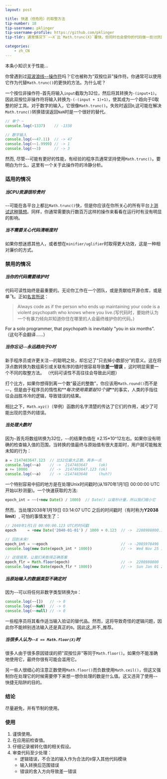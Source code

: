 ```yaml
---
layout: post

title: 快速（但危险）的取整方法
tip-number: 18
tip-username: pklinger
tip-username-profile: https://github.com/pklinger
tip-tldr: 通常情况下`~~X`比`Math.trunc(X)`要快，但同时也会使你的代码做一些讨厌的事情。

categories:
    - zh_CN
---
```


本条小知识关于性能...

你曾遇到过[双波浪线`~~`操作符](http://stackoverflow.com/questions/5971645/what-is-the-double-tilde-operator-in-javascript)吗？它也被称为“双按位非”操作符。你通常可以使用它作为代替`Math.trunc()`的更快的方法。为什么呢？

一个按位非操作符`~`首先将输入`input`截取为32位，然后将其转换为`-(input+1)`。因此双按位非操作符将输入转换为`-(-(input + 1)+1)`，使其成为一个趋向于0取整的好工具。对于数字的输入，它很像`Math.trunc()`。失败时返回`0`,这可能在解决`Math.trunc()`转换错误返回`NaN`时是一个很好的替代。

```js
// 单个 ~
console.log(~1337)    // -1338

// 数字输入
console.log(~~47.11)  // -> 47
console.log(~~1.9999) // -> 1
console.log(~~3)      // -> 3
```

然而, 尽管`~~`可能有更好的性能，有经验的程序员通常坚持使用`Math.trunc()`。要明白为什么，这里有一个关于此操作符的冷静分析。

### 适用的情况

##### 当CPU资源很珍贵时
`~~`可能在各平台上都比`Math.trunc()`快，但是你应该在你所关心的所有平台上[测试这种猜想](https://jsperf.com/jsfvsbitnot/10)。同样，你通常需要执行数百万这样的操作来看看在运行时有没有明显的影响。

##### 当不需要关心代码清晰度时
如果你想迷惑其他人，或者想在`minifier/uglifier`时取得更大功效，这是一种相对廉价的方式。

### 禁用的情况

##### 当你的代码需要维护时
代码可读性始终是最重要的。无论你工作在一个团队，或是贡献给开源仓库，或是单飞。正如[名言所说](http://c2.com/cgi/wiki?CodeForTheMaintainer)：
> Always code as if the person who ends up maintaining your code is a violent psychopath who knows where you live.(写代码时，要始终认为一个有暴力倾向并知道你住在哪里的人会最终维护你的代码。)

For a solo programmer, that psychopath is inevitably "you in six months".（这句不会翻译……）

##### 当你忘记`~~`永远趋向于0时
新手程序员或许更关注`~~`的聪明之处，却忘记了“只去掉小数部分”的意义。这在将浮点数转换为数组索引或关联有序的值时很容易导致**差一错误** ，这时明显需要一个不同的取整方法。 （代码可读性不高往往会导致此问题）

打个比方，如果你想得到离一个数“最近的整数”，你应该用`Math.round()`而不是`~~`，但是由于程序员的惰性和**_每次使用需要敲10个键_**的事实，人类的手指往往会战胜冷冷的逻辑，导致错误的结果。

相比之下，`Math.xyz()`（举例）函数的名字清楚的传达了它们的作用，减少了可能出现的意外的错误。

##### 当处理大数时
因为`~`首先将数组转换为32位，`~~`的结果伪值在 &plusmn;2.15*10^12左右。如果你没有明确的检查输入值的范围，当转换的值最终与原始值有很大差距时，用户就可能触发未知的行为：
```js
a = 2147483647.123  // 比32位最大正数，再多一点
console.log(~~a)    // ->  2147483647     (ok)
a += 10000          // ->  2147493647.123 (ok)
console.log(~~a)    // -> -2147483648     (huh?)
```
一个特别容易中招的地方是在处理Unix时间戳时(从1970年1月1日 00:00:00 UTC开始以秒测量)。一个快速获取的方法:
```js
epoch_int = ~~(+new Date() / 1000)  // Date() 以毫秒计量，所以我们缩小它
```
然而，当处理2038年1月19日 03:14:07 UTC 之后的时间戳时（有时称为**Y2038 limit**）, 可怕的事情发生了：
```js
// 2040年1月1日 00:00:00.123 UTC的时间戳
epoch     = +new Date('2040-01-01') / 1000 + 0.123  // ->  2208988800.123

// 回到未来!
epoch_int = ~~epoch                                 // -> -2085978496
console.log(new Date(epoch_int * 1000))             // ->  Wed Nov 25 1903 17:31:44 UTC

// 这很搞笑，让我们来取得正确答案
epoch_flr = Math.floor(epoch)                       // ->  2208988800
console.log(new Date(epoch_flr * 1000))             // ->  Sun Jan 01 2040 00:00:00 UTC
```

##### 当原始输入的数据类型不确定时
因为`~~`可以将任何非数字类型转换为`0`：
```js
console.log(~~[])   // -> 0
console.log(~~NaN)  // -> 0
console.log(~~null) // -> 0
```
一些程序员将其看作适当输入验证的替代品。然而，这将导致奇怪的逻辑问题，因此你不能辨别违法输入还是真正的`0`。因此这_并不_推荐。

##### 当很多人认为`~~X == Math.floor(X)`时
很多人由于很多原因错误的把"双按位非"等同于`Math.floor()`。如果你不能准确地使用它，最终你很有可能会滥用它。

另一些人很细心的注意正数使用`Math.floor()`而负数使用`Math.ceil()`，但这又强制你在处理它的时候需要停下来想一想你处理的数是什么值。这又违背了使用`~~`快捷无陷阱的目的。

### 结论
尽量避免，并有节制的使用。

### 使用
1. 谨慎使用。
2. 在应用前检查值。
3. 仔细记录被转化值的相关假设。
4. 审查代码至少处理：
   * 逻辑错误，不合法的输入作为合法的`0`穿入其他代码模块
   * 输入转换后范围错误
   * 错误的舍入方向导致差一错误
